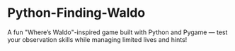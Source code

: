 # Python-Finding-Waldo
A fun "Where’s Waldo"-inspired game built with Python and Pygame — test your observation skills while managing limited lives and hints!
